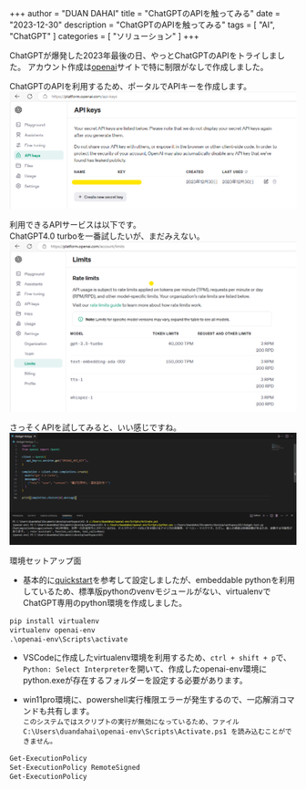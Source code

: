 +++
author = "DUAN DAHAI"
title = "ChatGPTのAPIを触ってみる"
date = "2023-12-30"
description = "ChatGPTのAPIを触ってみる"
tags = [
    "AI",
    "ChatGPT"
    ]
categories = [
    "ソリューション"
]
+++

ChatGPTが爆発した2023年最後の日、やっとChatGPTのAPIをトライしました。
アカウント作成は[openai](https://openai.com/)サイトで特に制限がなしで作成しました。

ChatGPTのAPIを利用するため、ポータルでAPIキーを作成します。
![APIキー](apikeys.png)

利用できるAPIサービスは以下です。   
ChatGPT4.0 turboを一番試したいが、まだみえない。   
![APIキー](limits.png)

さっそくAPIを試してみると、いい感じですね。   
![APIキー](test.png)



環境セットアップ面
- 基本的に[quickstart](https://platform.openai.com/docs/quickstart/developer-quickstart?context=python)を参考して設定しましたが、embeddable pythonを利用しているため、標準版pythonのvenvモジュールがない、virtualenvでChatGPT専用のpython環境を作成しました。
```
pip install virtualenv
virtualenv openai-env
.\openai-env\Scripts\activate
```

- VSCodeに作成したvirtualenv環境を利用するため、`ctrl + shift + p`で、`Python: Select Interpreter`を開いて、作成したopenai-env環境にpython.exeが存在するフォルダーを設定する必要があります。

- win11pro環境に、powershell実行権限エラーが発生するので、一応解消コマンドも共有します。   
`このシステムではスクリプトの実行が無効になっているため、ファイル C:\Users\duandahai\openai-env\Scripts\Activate.ps1 を読み込むことができません。`
```
Get-ExecutionPolicy
Set-ExecutionPolicy RemoteSigned
Get-ExecutionPolicy
```


